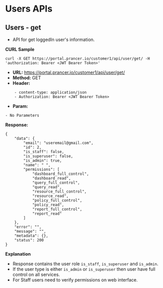 **Users APIs**
===

**Users - get**
---
- API for get loggedIn user's information.

**CURL Sample**
```
curl -X GET https://portal.prancer.io/customer1/api/user/get/ -H 'authorization: Bearer <JWT Bearer Token>'
```

- **URL:** https://portal.prancer.io/customer1/api/user/get/
- **Method:** GET
- **Header:**
```
    - content-type: application/json
    - Authorization: Bearer <JWT Bearer Token>
```
- **Param:**
```
- No Parameters
```

**Response:**
```
{
    "data": {
        "email": "useremail@gmail.com",
        "id": 2,
        "is_staff": false,
        "is_superuser": false,
        "is_admin": true,
        "name": " ",
        "permissions": [
            "dashboard_full_control",
            "dashboard_read",
            "query_full_control",
            "query_read",
            "resource_full_control",
            "resource_read",
            "policy_full_control",
            "policy_read",
            "report_full_control",
            "report_read"
        ]
    },
    "error": "",
    "message": "",
    "metadata": {},
    "status": 200
}
```

**Explanation**
- Response contains the user role `is_staff`, `is_superuser` and `is_admin`.
- If the user type is either `is_admin` or `is_superuser` then user have full control on all services.
- For Staff users need to verify permissions on web interface.